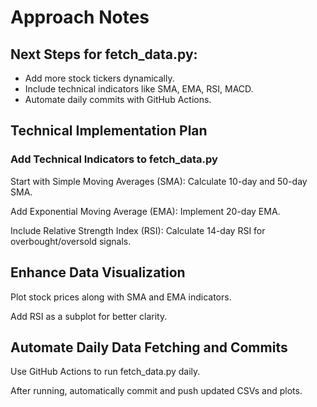# Approach Notes

## Next Steps for fetch_data.py:

- Add more stock tickers dynamically.
- Include technical indicators like SMA, EMA, RSI, MACD.
- Automate daily commits with GitHub Actions.

## Technical Implementation Plan

### Add Technical Indicators to fetch_data.py

Start with Simple Moving Averages (SMA): Calculate 10-day and 50-day SMA.

Add Exponential Moving Average (EMA): Implement 20-day EMA.

Include Relative Strength Index (RSI): Calculate 14-day RSI for overbought/oversold signals.

## Enhance Data Visualization

Plot stock prices along with SMA and EMA indicators.

Add RSI as a subplot for better clarity.

## Automate Daily Data Fetching and Commits

Use GitHub Actions to run fetch_data.py daily.

After running, automatically commit and push updated CSVs and plots.
